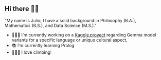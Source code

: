 ## Hi there 👋🏽
"My name is Julio; I have a solid background in Philosophy (B.A.), Mathematics (B.S.), and Data Science (M.S.)."
- 👨🏽‍💻 I’m currently working on a [Kaggle proyect](https://www.kaggle.com/competitions/gemma-language-tuning) regarding Gemma model variants for a specific language or unique cultural aspect.
- 📚 I’m currently learning Prolog 
- 🧗🏽‍♂️ I love climbing!

<!--
**Jazzystic/Jazzystic** is a ✨ _special_ ✨ repository because its `README.md` (this file) appears on your GitHub profile.

Here are some ideas to get you started:

- 🔭 I’m currently working on ...
- 🌱 I’m currently learning ...
- 👯 I’m looking to collaborate on ...
- 🤔 I’m looking for help with ...
- 💬 Ask me about ...
- 📫 How to reach me: ...
- 😄 Pronouns: ...
- ⚡ Fun fact: ...
-->
